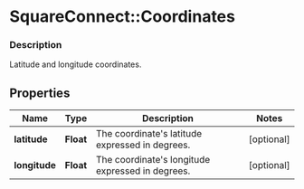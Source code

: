 # SquareConnect::Coordinates

### Description

Latitude and longitude coordinates.

## Properties
Name | Type | Description | Notes
------------ | ------------- | ------------- | -------------
**latitude** | **Float** | The coordinate&#39;s latitude expressed in degrees. | [optional] 
**longitude** | **Float** | The coordinate&#39;s longitude expressed in degrees. | [optional] 


